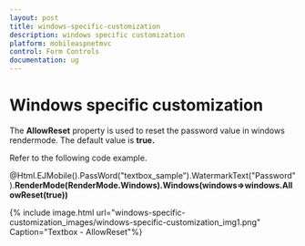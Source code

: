 ```yaml
---
layout: post
title: windows-specific-customization
description: windows specific customization
platform: mobileaspnetmvc
control: Form Controls
documentation: ug
---
```


# Windows specific customization

The **AllowReset** property is used to reset the password value in windows rendermode. The default value is **true.**

Refer to the following code example.



@Html.EJMobile().PassWord("textbox_sample").WatermarkText("Password").**RenderMode(RenderMode.Windows).Windows(windows=>windows.AllowReset(true))**



{% include image.html url="windows-specific-customization_images/windows-specific-customization_img1.png" Caption="Textbox - AllowReset"%}

